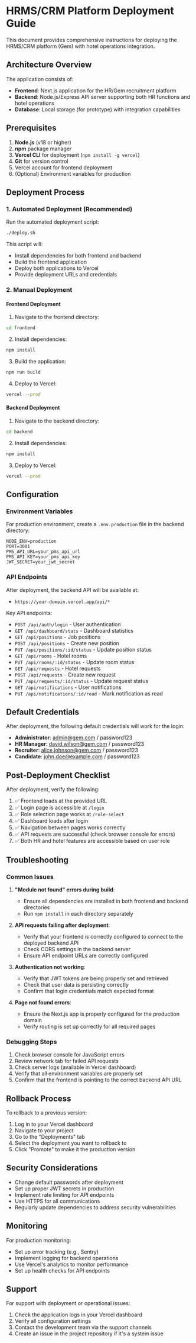 # HRMS/CRM Platform Deployment Guide

This document provides comprehensive instructions for deploying the HRMS/CRM platform (Gem) with hotel operations integration.

## Architecture Overview

The application consists of:
- **Frontend**: Next.js application for the HR/Gem recruitment platform
- **Backend**: Node.js/Express API server supporting both HR functions and hotel operations
- **Database**: Local storage (for prototype) with integration capabilities

## Prerequisites

1. **Node.js** (v18 or higher)
2. **npm** package manager
3. **Vercel CLI** for deployment (`npm install -g vercel`)
4. **Git** for version control
5. Vercel account for frontend deployment
6. (Optional) Environment variables for production

## Deployment Process

### 1. Automated Deployment (Recommended)

Run the automated deployment script:

```bash
./deploy.sh
```

This script will:
- Install dependencies for both frontend and backend
- Build the frontend application
- Deploy both applications to Vercel
- Provide deployment URLs and credentials

### 2. Manual Deployment

#### Frontend Deployment

1. Navigate to the frontend directory:
```bash
cd frontend
```

2. Install dependencies:
```bash
npm install
```

3. Build the application:
```bash
npm run build
```

4. Deploy to Vercel:
```bash
vercel --prod
```

#### Backend Deployment

1. Navigate to the backend directory:
```bash
cd backend
```

2. Install dependencies:
```bash
npm install
```

3. Deploy to Vercel:
```bash
vercel --prod
```

## Configuration

### Environment Variables

For production environment, create a `.env.production` file in the backend directory:

```env
NODE_ENV=production
PORT=3001
PMS_API_URL=your_pms_api_url
PMS_API_KEY=your_pms_api_key
JWT_SECRET=your_jwt_secret
```

### API Endpoints

After deployment, the backend API will be available at:
- `https://your-domain.vercel.app/api/*`

Key API endpoints:
- `POST /api/auth/login` - User authentication
- `GET /api/dashboard/stats` - Dashboard statistics
- `GET /api/positions` - Job positions
- `POST /api/positions` - Create new position
- `PUT /api/positions/:id/status` - Update position status
- `GET /api/rooms` - Hotel rooms
- `PUT /api/rooms/:id/status` - Update room status
- `GET /api/requests` - Hotel requests
- `POST /api/requests` - Create new request
- `PUT /api/requests/:id/status` - Update request status
- `GET /api/notifications` - User notifications
- `PUT /api/notifications/:id/read` - Mark notification as read

## Default Credentials

After deployment, the following default credentials will work for the login:

- **Administrator**: admin@gem.com / password123
- **HR Manager**: david.wilson@gem.com / password123
- **Recruiter**: alice.johnson@gem.com / password123
- **Candidate**: john.doe@example.com / password123

## Post-Deployment Checklist

After deployment, verify the following:

1. ✅ Frontend loads at the provided URL
2. ✅ Login page is accessible at `/login`
3. ✅ Role selection page works at `/role-select`
4. ✅ Dashboard loads after login
5. ✅ Navigation between pages works correctly
6. ✅ API requests are successful (check browser console for errors)
7. ✅ Both HR and hotel features are accessible based on user role

## Troubleshooting

### Common Issues

1. **"Module not found" errors during build**:
   - Ensure all dependencies are installed in both frontend and backend directories
   - Run `npm install` in each directory separately

2. **API requests failing after deployment**:
   - Verify that your frontend is correctly configured to connect to the deployed backend API
   - Check CORS settings in the backend server
   - Ensure API endpoint URLs are correctly configured

3. **Authentication not working**:
   - Verify that JWT tokens are being properly set and retrieved
   - Check that user data is persisting correctly
   - Confirm that login credentials match expected format

4. **Page not found errors**:
   - Ensure the Next.js app is properly configured for the production domain
   - Verify routing is set up correctly for all required pages

### Debugging Steps

1. Check browser console for JavaScript errors
2. Review network tab for failed API requests
3. Check server logs (available in Vercel dashboard)
4. Verify that all environment variables are properly set
5. Confirm that the frontend is pointing to the correct backend API URL

## Rollback Process

To rollback to a previous version:

1. Log in to your Vercel dashboard
2. Navigate to your project
3. Go to the "Deployments" tab
4. Select the deployment you want to rollback to
5. Click "Promote" to make it the production version

## Security Considerations

- Change default passwords after deployment
- Set up proper JWT secrets in production
- Implement rate limiting for API endpoints
- Use HTTPS for all communications
- Regularly update dependencies to address security vulnerabilities

## Monitoring

For production monitoring:
- Set up error tracking (e.g., Sentry)
- Implement logging for backend operations
- Use Vercel's analytics to monitor performance
- Set up health checks for API endpoints

## Support

For support with deployment or operational issues:
1. Check the application logs in your Vercel dashboard
2. Verify all configuration settings
3. Contact the development team via the support channels
4. Create an issue in the project repository if it's a system issue
